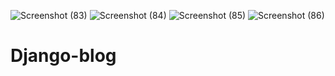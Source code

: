 ![Screenshot (83)](https://user-images.githubusercontent.com/92708967/232250172-249ecc22-ae09-4f37-a808-5e17dc64591c.png)
![Screenshot (84)](https://user-images.githubusercontent.com/92708967/232250175-949dc8e6-24bc-4688-9d2a-a075853b364b.png)
![Screenshot (85)](https://user-images.githubusercontent.com/92708967/232250178-906d49a5-fcc2-4d34-8312-c9c4101f0a16.png)
![Screenshot (86)](https://user-images.githubusercontent.com/92708967/232250181-f14ed962-979c-4646-8b20-5d87ae5f199a.png)
# Django-blog

